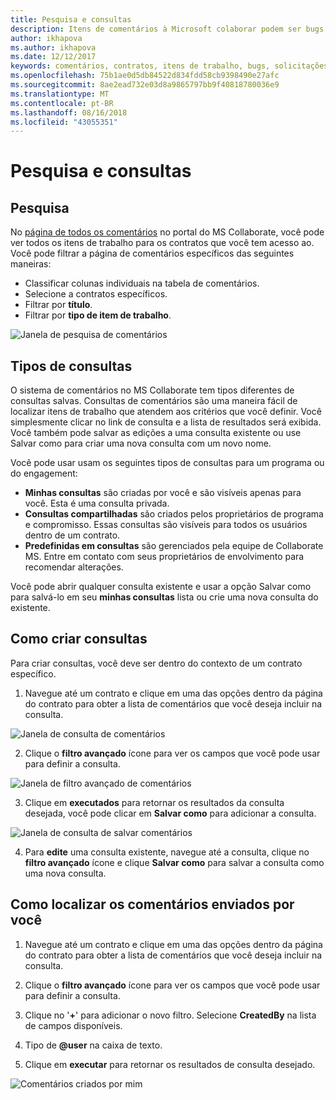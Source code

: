```yaml
---
title: Pesquisa e consultas
description: Itens de comentários à Microsoft colaborar podem ser bugs, solicitações de recursos ou todas as tarefas associadas com um contrato. Formulários de comentários podem ser personalizados com base em cada contrato.
author: ikhapova
ms.author: ikhapova
ms.date: 12/12/2017
keywords: comentários, contratos, itens de trabalho, bugs, solicitações de recursos, permissões colaborar, Microsoft Connect, SysDev bugs, bugs de centro de desenvolvimento
ms.openlocfilehash: 75b1ae0d5db84522d834fdd58cb9398490e27afc
ms.sourcegitcommit: 8ae2ead732e03d8a9865797bb9f40818780036e9
ms.translationtype: MT
ms.contentlocale: pt-BR
ms.lasthandoff: 08/16/2018
ms.locfileid: "43055351"
---
```

# <a name="search-and-queries"></a>Pesquisa e consultas

## <a name="search"></a>Pesquisa

No [página de todos os comentários](//developer.microsoft.com/dashboard/collaborate/feedback/bugs) no portal do MS Collaborate, você pode ver todos os itens de trabalho para os contratos que você tem acesso ao.  Você pode filtrar a página de comentários específicos das seguintes maneiras:
-  Classificar colunas individuais na tabela de comentários.
-  Selecione a contratos específicos.
-  Filtrar por **título**.
-  Filtrar por **tipo de item de trabalho**.

![Janela de pesquisa de comentários](images/feedback-search.png)


## <a name="types-of-queries"></a>Tipos de consultas

O sistema de comentários no MS Collaborate tem tipos diferentes de consultas salvas.  Consultas de comentários são uma maneira fácil de localizar itens de trabalho que atendem aos critérios que você definir.  Você simplesmente clicar no link de consulta e a lista de resultados será exibida.  Você também pode salvar as edições a uma consulta existente ou use Salvar como para criar uma nova consulta com um novo nome.

Você pode usar usam os seguintes tipos de consultas para um programa ou do engagement:
- **Minhas consultas** são criadas por você e são visíveis apenas para você. Esta é uma consulta privada.
- **Consultas compartilhadas** são criados pelos proprietários de programa e compromisso. Essas consultas são visíveis para todos os usuários dentro de um contrato.
- **Predefinidas em consultas** são gerenciados pela equipe de Collaborate MS.  Entre em contato com seus proprietários de envolvimento para recomendar alterações.

Você pode abrir qualquer consulta existente e usar a opção Salvar como para salvá-lo em seu **minhas consultas** lista ou crie uma nova consulta do existente.

## <a name="how-to-create-queries"></a>Como criar consultas

Para criar consultas, você deve ser dentro do contexto de um contrato específico.  

1. Navegue até um contrato e clique em uma das opções dentro da página do contrato para obter a lista de comentários que você deseja incluir na consulta.

  ![Janela de consulta de comentários](images/create-feedback-query.png)

2. Clique o **filtro avançado** ícone para ver os campos que você pode usar para definir a consulta. 

  ![Janela de filtro avançado de comentários](images/feedback-advanced-filter.png)

3. Clique em **executados** para retornar os resultados da consulta desejada, você pode clicar em **Salvar como** para adicionar a consulta.

  ![Janela de consulta de salvar comentários](images/feedback-query-save.png)

4. Para **edite** uma consulta existente, navegue até a consulta, clique no **filtro avançado** ícone e clique **Salvar como** para salvar a consulta como uma nova consulta.

## <a name="how-to-find-feedback-submitted-by-you"></a>Como localizar os comentários enviados por você

1. Navegue até um contrato e clique em uma das opções dentro da página do contrato para obter a lista de comentários que você deseja incluir na consulta.

2. Clique o **filtro avançado** ícone para ver os campos que você pode usar para definir a consulta.

3. Clique no '**+**' para adicionar o novo filtro. Selecione **CreatedBy** na lista de campos disponíveis.

4. Tipo de **@user** na caixa de texto.

5. Clique em **executar** para retornar os resultados de consulta desejado.

  ![Comentários criados por mim](images/feedback-created-by-me.png)
  
  

